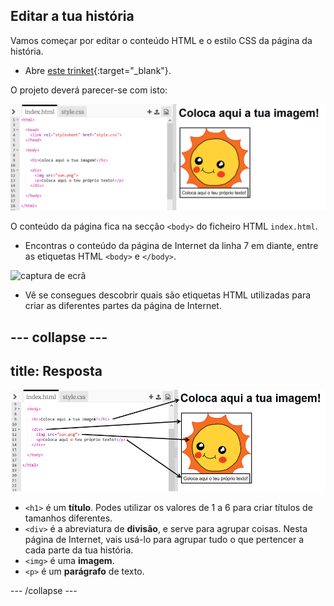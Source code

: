 ## Editar a tua história

Vamos começar por editar o conteúdo HTML e o estilo CSS da página da história.

+ Abre [este trinket](https://trinket.io/html/3efeda09ab){:target="_blank"}.

O projeto deverá parecer-se com isto:

![captura de ecrã](images/story-starter.png)

O conteúdo da página fica na secção `<body>` do ficheiro HTML `index.html`.

+ Encontras o conteúdo da página de Internet da linha 7 em diante, entre as etiquetas HTML `<body>` e `</body>`.

![captura de ecrã](images/story-html.png)

+ Vê se consegues descobrir quais são etiquetas HTML utilizadas para criar as diferentes partes da página de Internet.

--- collapse ---
---
title: Resposta
---

![captura de ecrã](images/story-elements.png)

+ `<h1>` é um **título**. Podes utilizar os valores de 1 a 6 para criar títulos de tamanhos diferentes.
+ `<div>` é a abreviatura de **divisão**, e serve para agrupar coisas. Nesta página de Internet, vais usá-lo para agrupar tudo o que pertencer a cada parte da tua história.
+ `<img>` é uma **imagem**.
+ `<p>` é um **parágrafo** de texto.

--- /collapse ---